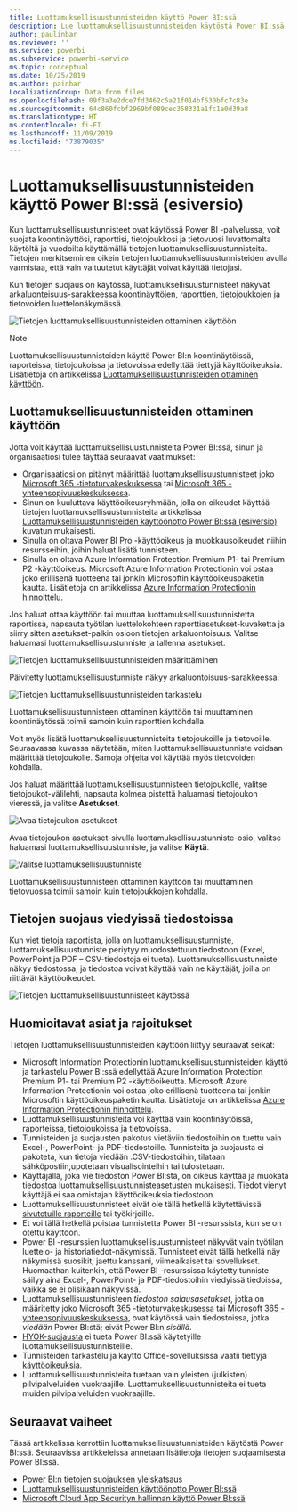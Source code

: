 ```yaml
---
title: Luottamuksellisuustunnisteiden käyttö Power BI:ssä
description: Lue luottamuksellisuustunnisteiden käytöstä Power BI:ssä
author: paulinbar
ms.reviewer: ''
ms.service: powerbi
ms.subservice: powerbi-service
ms.topic: conceptual
ms.date: 10/25/2019
ms.author: painbar
LocalizationGroup: Data from files
ms.openlocfilehash: 09f3a3e2dce7fd3462c5a21f014bf630bfc7c83e
ms.sourcegitcommit: 64c860fcbf2969bf089cec358331a1fc1e0d39a8
ms.translationtype: HT
ms.contentlocale: fi-FI
ms.lasthandoff: 11/09/2019
ms.locfileid: "73879035"
---
```

# <a name="apply-data-sensitivity-labels-in-power-bi-preview"></a>Luottamuksellisuustunnisteiden käyttö Power BI:ssä (esiversio)

Kun luottamuksellisuustunnisteet ovat käytössä Power BI -palvelussa, voit suojata koontinäyttösi, raporttisi, tietojoukkosi ja tietovuosi luvattomalta käytöltä ja vuodoilta käyttämällä tietojen luottamuksellisuustunnisteita. Tietojen merkitseminen oikein tietojen luottamuksellisuustunnisteiden avulla varmistaa, että vain valtuutetut käyttäjät voivat käyttää tietojasi.

Kun tietojen suojaus on käytössä, luottamuksellisuustunnisteet näkyvät arkaluonteisuus-sarakkeessa koontinäyttöjen, raporttien, tietojoukkojen ja tietovoiden luettelonäkymässä.

![Tietojen luottamuksellisuustunnisteiden ottaminen käyttöön](media/service-security-apply-data-sensitivity-labels/apply-data-sensitivity-labels-01.png)

> [!NOTE]
> Luottamuksellisuustunnisteiden käyttö Power BI:n koontinäytöissä, raporteissa, tietojoukoissa ja tietovoissa edellyttää tiettyjä käyttöoikeuksia. Lisätietoja on artikkelissa [Luottamuksellisuustunnisteiden ottaminen käyttöön](#applying-sensitivity-labels).

## <a name="applying-sensitivity-labels"></a>Luottamuksellisuustunnisteiden ottaminen käyttöön

Jotta voit käyttää luottamuksellisuustunnisteita Power BI:ssä, sinun ja organisaatiosi tulee täyttää seuraavat vaatimukset:

* Organisaatiosi on pitänyt määrittää luottamuksellisuustunnisteet joko [Microsoft 365 -tietoturvakeskuksessa](https://security.microsoft.com/) tai [Microsoft 365 -yhteensopivuuskeskuksessa](https://compliance.microsoft.com/).
* Sinun on kuuluttava käyttöoikeusryhmään, jolla on oikeudet käyttää tietojen luottamuksellisuustunnisteita artikkelissa [Luottamuksellisuustunnisteiden käyttöönotto Power BI:ssä (esiversio)](../admin/service-security-enable-data-sensitivity-labels.md#enable-data-sensitivity-labels) kuvatun mukaisesti.
* Sinulla on oltava Power BI Pro -käyttöoikeus ja muokkausoikeudet niihin resursseihin, joihin haluat lisätä tunnisteen. 
* Sinulla on oltava Azure Information Protection Premium P1- tai Premium P2 -käyttöoikeus. Microsoft Azure Information Protectionin voi ostaa joko erillisenä tuotteena tai jonkin Microsoftin käyttöoikeuspaketin kautta. Lisätietoja on artikkelissa [Azure Information Protectionin hinnoittelu](https://azure.microsoft.com/pricing/details/information-protection/).

Jos haluat ottaa käyttöön tai muuttaa luottamuksellisuustunnistetta raportissa, napsauta työtilan luettelokohteen raporttiasetukset-kuvaketta ja siirry sitten asetukset-palkin osioon tietojen arkaluontoisuus. Valitse haluamasi luottamuksellisuustunniste ja tallenna asetukset.

![Tietojen luottamuksellisuustunnisteiden määrittäminen](media/service-security-apply-data-sensitivity-labels/apply-data-sensitivity-labels-02.png)

Päivitetty luottamuksellisuustunniste näkyy arkaluontoisuus-sarakkeessa. 

![Tietojen luottamuksellisuustunnisteiden tarkastelu](media/service-security-apply-data-sensitivity-labels/apply-data-sensitivity-labels-03.png)

Luottamuksellisuustunnisteen ottaminen käyttöön tai muuttaminen koontinäytössä toimii samoin kuin raporttien kohdalla. 

Voit myös lisätä luottamuksellisuustunnisteita tietojoukoille ja tietovoille. Seuraavassa kuvassa näytetään, miten luottamuksellisuustunniste voidaan määrittää tietojoukolle. Samoja ohjeita voi käyttää myös tietovoiden kohdalla.

Jos haluat määrittää luottamuksellisuustunnisteen tietojoukolle, valitse tietojoukot-välilehti, napsauta kolmea pistettä haluamasi tietojoukon vieressä, ja valitse **Asetukset**.

![Avaa tietojoukon asetukset](media/service-security-apply-data-sensitivity-labels/apply-data-sensitivity-labels-05.png)

Avaa tietojoukon asetukset-sivulla luottamuksellisuustunniste-osio, valitse haluamasi luottamuksellisuustunniste, ja valitse **Käytä**.

![Valitse luottamuksellisuustunniste](media/service-security-apply-data-sensitivity-labels/apply-data-sensitivity-labels-06.png)

Luottamuksellisuustunnisteen ottaminen käyttöön tai muuttaminen tietovuossa toimii samoin kuin tietojoukkojen kohdalla.

## <a name="data-protection-in-exported-files"></a>Tietojen suojaus viedyissä tiedostoissa

Kun [viet tietoja raportista](https://docs.microsoft.com/power-bi/consumer/end-user-export), jolla on luottamuksellisuustunniste, luottamuksellisuustunniste periytyy muodostettuun tiedostoon (Excel, PowerPoint ja PDF – CSV-tiedostoja ei tueta). Luottamuksellisuustunniste näkyy tiedostossa, ja tiedostoa voivat käyttää vain ne käyttäjät, joilla on riittävät käyttöoikeudet.

![Tietojen luottamuksellisuustunnisteet käytössä](media/service-security-apply-data-sensitivity-labels/apply-data-sensitivity-labels-04b.png)

## <a name="considerations-and-limitations"></a>Huomioitavat asiat ja rajoitukset

Tietojen luottamuksellisuustunnisteiden käyttöön liittyy seuraavat seikat:

* Microsoft Information Protectionin luottamuksellisuustunnisteiden käyttö ja tarkastelu Power BI:ssä edellyttää Azure Information Protection Premium P1- tai Premium P2 -käyttöoikeutta. Microsoft Azure Information Protectionin voi ostaa joko erillisenä tuotteena tai jonkin Microsoftin käyttöoikeuspaketin kautta. Lisätietoja on artikkelissa [Azure Information Protectionin hinnoittelu](https://azure.microsoft.com/pricing/details/information-protection/).
* Luottamuksellisuustunnisteita voi käyttää vain koontinäytöissä, raporteissa, tietojoukoissa ja tietovoissa.
* Tunnisteiden ja suojausten pakotus vietäviin tiedostoihin on tuettu vain Excel-, PowerPoint- ja PDF-tiedostoille. Tunnisteita ja suojausta ei pakoteta, kun tietoja viedään .CSV-tiedostoihin, tilataan sähköpostiin,upotetaan visualisointeihin tai tulostetaan.
* Käyttäjällä, joka vie tiedoston Power BI:stä, on oikeus käyttää ja muokata tiedostoa luottamuksellisuustunnisteasetusten mukaisesti. Tiedot vienyt käyttäjä ei saa omistajan käyttöoikeuksia tiedostoon. 
* Luottamuksellisuustunnisteet eivät ole tällä hetkellä käytettävissä [sivutetuille raporteille]( https://docs.microsoft.com/power-bi/paginated-reports-report-builder-power-bi) tai työkirjoille. 
* Et voi tällä hetkellä poistaa tunnistetta Power BI -resurssista, kun se on otettu käyttöön.
* Power BI -resurssien luottamuksellisuustunnisteet näkyvät vain työtilan luettelo- ja historiatiedot-näkymissä. Tunnisteet eivät tällä hetkellä näy näkymissä suosikit, jaettu kanssani, viimeaikaiset tai sovellukset. Huomaathan kuitenkin, että Power BI -resurssissa käytetty tunniste säilyy aina Excel-, PowerPoint- ja PDF-tiedostoihin viedyissä tiedoissa, vaikka se ei olisikaan näkyvissä.
* Luottamuksellisuustunnisteen *tiedoston salausasetukset*, jotka on määritetty joko [Microsoft 365 -tietoturvakeskusessa](https://security.microsoft.com/) tai [Microsoft 365 -yhteensopivuuskeskuksessa](https://compliance.microsoft.com/), ovat käytössä vain tiedostoissa, jotka *viedään* Power BI:stä; eivät Power BI:n *sisällä*.
* [HYOK-suojausta](https://docs.microsoft.com/azure/information-protection/configure-adrms-restrictions) ei tueta Power BI:ssä käytetyille luottamuksellisuustunnisteille.
* Tunnisteiden tarkastelu ja käyttö Office-sovelluksissa vaatii tiettyjä [käyttöoikeuksia](https://docs.microsoft.com/microsoft-365/compliance/sensitivity-labels-office-apps#subscription-and-licensing-requirements-for-sensitivity-labels).
* Luottamuksellisuustunnisteita tuetaan vain yleisten (julkisten) pilvipalveluiden vuokraajille. Luottamuksellisuustunnisteita ei tueta muiden pilvipalveluiden vuokraajille.

## <a name="next-steps"></a>Seuraavat vaiheet

Tässä artikkelissa kerrottiin luottamuksellisuustunnisteiden käytöstä Power BI:ssä. Seuraavissa artikkeleissa annetaan lisätietoja tietojen suojaamisesta Power BI:ssä. 

* [Power BI:n tietojen suojauksen yleiskatsaus](../admin/service-security-data-protection-overview.md)
* [Luottamuksellisuustunnisteiden käyttöönotto Power BI:ssä](../admin/service-security-enable-data-sensitivity-labels.md)
* [Microsoft Cloud App Securityn hallinnan käyttö Power BI:ssä](../admin/service-security-using-microsoft-cloud-app-security-controls.md)